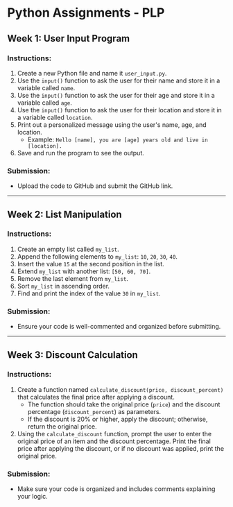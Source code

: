 # Python Assignments - PLP

## Week 1: User Input Program

### Instructions:
1. Create a new Python file and name it `user_input.py`.
2. Use the `input()` function to ask the user for their name and store it in a variable called `name`.
3. Use the `input()` function to ask the user for their age and store it in a variable called `age`.
4. Use the `input()` function to ask the user for their location and store it in a variable called `location`.
5. Print out a personalized message using the user's name, age, and location. 
   - Example: `Hello [name], you are [age] years old and live in [location].`
6. Save and run the program to see the output.

### Submission:
- Upload the code to GitHub and submit the GitHub link.

---

## Week 2: List Manipulation

### Instructions:
1. Create an empty list called `my_list`.
2. Append the following elements to `my_list`: `10`, `20`, `30`, `40`.
3. Insert the value `15` at the second position in the list.
4. Extend `my_list` with another list: `[50, 60, 70]`.
5. Remove the last element from `my_list`.
6. Sort `my_list` in ascending order.
7. Find and print the index of the value `30` in `my_list`.

### Submission:
- Ensure your code is well-commented and organized before submitting.

---

## Week 3: Discount Calculation

### Instructions:
1. Create a function named `calculate_discount(price, discount_percent)` that calculates the final price after applying a discount.
   - The function should take the original price (`price`) and the discount percentage (`discount_percent`) as parameters.
   - If the discount is 20% or higher, apply the discount; otherwise, return the original price.
2. Using the `calculate_discount` function, prompt the user to enter the original price of an item and the discount percentage. Print the final price after applying the discount, or if no discount was applied, print the original price.

### Submission:
- Make sure your code is organized and includes comments explaining your logic.
